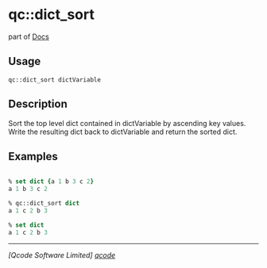 qc::dict_sort
=============

part of [Docs](../index.md)

Usage
-----
`qc::dict_sort dictVariable`

Description
-----------
Sort the top level dict contained in dictVariable by ascending key values.<br/>Write the resulting dict back to dictVariable and return the sorted dict.

Examples
--------
```tcl

% set dict {a 1 b 3 c 2}
a 1 b 3 c 2

% qc::dict_sort dict
a 1 c 2 b 3

% set dict
a 1 c 2 b 3

```

----------------------------------
*[Qcode Software Limited] [qcode]*

[qcode]: http://www.qcode.co.uk "Qcode Software"